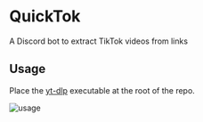 # QuickTok
A Discord bot to extract TikTok videos from links

## Usage
Place the [yt-dlp](https://github.com/yt-dlp/yt-dlp) executable at the root of the repo.

![usage](https://user-images.githubusercontent.com/14334544/189363223-c545097b-7279-4342-baef-cb23d56999a5.gif)
